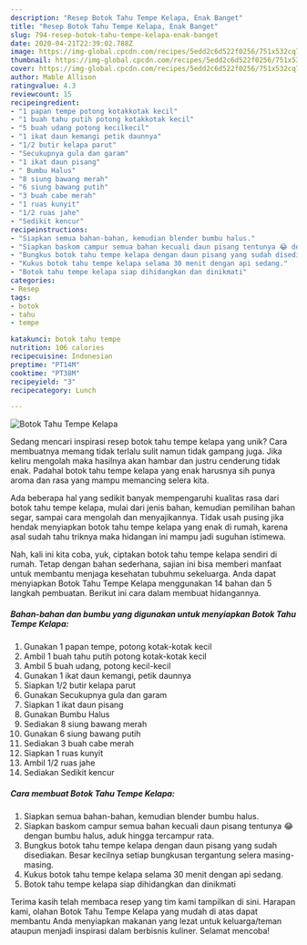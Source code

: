 ```yaml
---
description: "Resep Botok Tahu Tempe Kelapa, Enak Banget"
title: "Resep Botok Tahu Tempe Kelapa, Enak Banget"
slug: 794-resep-botok-tahu-tempe-kelapa-enak-banget
date: 2020-04-21T22:39:02.788Z
image: https://img-global.cpcdn.com/recipes/5edd2c6d522f0256/751x532cq70/botok-tahu-tempe-kelapa-foto-resep-utama.jpg
thumbnail: https://img-global.cpcdn.com/recipes/5edd2c6d522f0256/751x532cq70/botok-tahu-tempe-kelapa-foto-resep-utama.jpg
cover: https://img-global.cpcdn.com/recipes/5edd2c6d522f0256/751x532cq70/botok-tahu-tempe-kelapa-foto-resep-utama.jpg
author: Mable Allison
ratingvalue: 4.3
reviewcount: 15
recipeingredient:
- "1 papan tempe potong kotakkotak kecil"
- "1 buah tahu putih potong kotakkotak kecil"
- "5 buah udang potong kecilkecil"
- "1 ikat daun kemangi petik daunnya"
- "1/2 butir kelapa parut"
- "Secukupnya gula dan garam"
- "1 ikat daun pisang"
- " Bumbu Halus"
- "8 siung bawang merah"
- "6 siung bawang putih"
- "3 buah cabe merah"
- "1 ruas kunyit"
- "1/2 ruas jahe"
- "Sedikit kencur"
recipeinstructions:
- "Siapkan semua bahan-bahan, kemudian blender bumbu halus."
- "Siapkan baskom campur semua bahan kecuali daun pisang tentunya 😂 dengan bumbu halus, aduk hingga tercampur rata."
- "Bungkus botok tahu tempe kelapa dengan daun pisang yang sudah disediakan. Besar kecilnya setiap bungkusan tergantung selera masing-masing."
- "Kukus botok tahu tempe kelapa selama 30 menit dengan api sedang."
- "Botok tahu tempe kelapa siap dihidangkan dan dinikmati"
categories:
- Resep
tags:
- botok
- tahu
- tempe

katakunci: botok tahu tempe 
nutrition: 106 calories
recipecuisine: Indonesian
preptime: "PT14M"
cooktime: "PT38M"
recipeyield: "3"
recipecategory: Lunch

---
```



![Botok Tahu Tempe Kelapa](https://img-global.cpcdn.com/recipes/5edd2c6d522f0256/751x532cq70/botok-tahu-tempe-kelapa-foto-resep-utama.jpg)

Sedang mencari inspirasi resep botok tahu tempe kelapa yang unik? Cara membuatnya memang tidak terlalu sulit namun tidak gampang juga. Jika keliru mengolah maka hasilnya akan hambar dan justru cenderung tidak enak. Padahal botok tahu tempe kelapa yang enak harusnya sih punya aroma dan rasa yang mampu memancing selera kita.

Ada beberapa hal yang sedikit banyak mempengaruhi kualitas rasa dari botok tahu tempe kelapa, mulai dari jenis bahan, kemudian pemilihan bahan segar, sampai cara mengolah dan menyajikannya. Tidak usah pusing jika hendak menyiapkan botok tahu tempe kelapa yang enak di rumah, karena asal sudah tahu triknya maka hidangan ini mampu jadi suguhan istimewa.




Nah, kali ini kita coba, yuk, ciptakan botok tahu tempe kelapa sendiri di rumah. Tetap dengan bahan sederhana, sajian ini bisa memberi manfaat untuk membantu menjaga kesehatan tubuhmu sekeluarga. Anda dapat menyiapkan Botok Tahu Tempe Kelapa menggunakan 14 bahan dan 5 langkah pembuatan. Berikut ini cara dalam membuat hidangannya.

<!--inarticleads1-->

##### Bahan-bahan dan bumbu yang digunakan untuk menyiapkan Botok Tahu Tempe Kelapa:

1. Gunakan 1 papan tempe, potong kotak-kotak kecil
1. Ambil 1 buah tahu putih potong kotak-kotak kecil
1. Ambil 5 buah udang, potong kecil-kecil
1. Gunakan 1 ikat daun kemangi, petik daunnya
1. Siapkan 1/2 butir kelapa parut
1. Gunakan Secukupnya gula dan garam
1. Siapkan 1 ikat daun pisang
1. Gunakan  Bumbu Halus
1. Sediakan 8 siung bawang merah
1. Gunakan 6 siung bawang putih
1. Sediakan 3 buah cabe merah
1. Siapkan 1 ruas kunyit
1. Ambil 1/2 ruas jahe
1. Sediakan Sedikit kencur




<!--inarticleads2-->

##### Cara membuat Botok Tahu Tempe Kelapa:

1. Siapkan semua bahan-bahan, kemudian blender bumbu halus.
1. Siapkan baskom campur semua bahan kecuali daun pisang tentunya 😂 dengan bumbu halus, aduk hingga tercampur rata.
1. Bungkus botok tahu tempe kelapa dengan daun pisang yang sudah disediakan. Besar kecilnya setiap bungkusan tergantung selera masing-masing.
1. Kukus botok tahu tempe kelapa selama 30 menit dengan api sedang.
1. Botok tahu tempe kelapa siap dihidangkan dan dinikmati




Terima kasih telah membaca resep yang tim kami tampilkan di sini. Harapan kami, olahan Botok Tahu Tempe Kelapa yang mudah di atas dapat membantu Anda menyiapkan makanan yang lezat untuk keluarga/teman ataupun menjadi inspirasi dalam berbisnis kuliner. Selamat mencoba!
